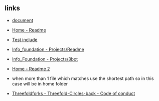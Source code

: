 

## links

- [document](https://github.com/threefoldfoundation/info_tokens/blob/master/docs/what_are_tfts.md)
- [Home - Readme](threefoldtech:home(master):readme.md)
- [Test include](jumpscaleX_threebot(development):test_include.md)
- [Info_foundation - Projects/Readme](threefoldfoundation:info_foundation:projects/readme.md)
- [Info_Foundation - Projects/3bot](github.com:threefoldfoundation:info_foundation:projects/3bot)
- [Home - Readme 2](github.com:threefoldfoundation:home:readme.md)


- when more than 1 file which matches use the shortest path so in this case will be in home folder
- [Threefoldforks - Threefold-Circles-back - Code of conduct](gitlab.com:threefoldforks:Threefold-Circles-back:CODE_OF_CONDUCT.md)

